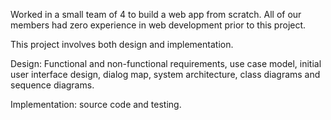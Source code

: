 Worked in a small team of 4 to build a web app from scratch. All of our members had zero experience in web development prior to this project. 

This project involves both design and implementation. 

Design: Functional and non-functional requirements, use case model, initial user interface design, dialog map, system architecture, class diagrams and sequence diagrams.

Implementation: source code and testing.
